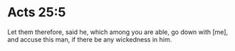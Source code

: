 # Acts 25:5

Let them therefore, said he, which among you are able, go down with [me], and accuse this man, if there be any wickedness in him.